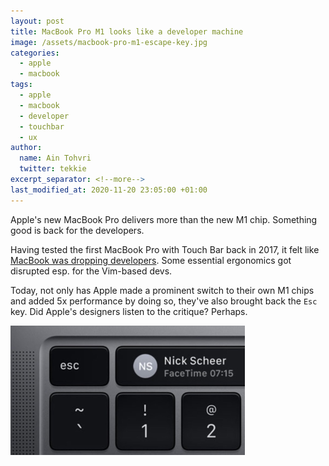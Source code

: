 ```yaml
---
layout: post
title: MacBook Pro M1 looks like a developer machine
image: /assets/macbook-pro-m1-escape-key.jpg
categories:
  - apple
  - macbook
tags:
  - apple
  - macbook
  - developer
  - touchbar
  - ux
author:
  name: Ain Tohvri
  twitter: tekkie
excerpt_separator: <!--more-->
last_modified_at: 2020-11-20 23:05:00 +01:00
---
```

Apple's new MacBook Pro delivers more than the new M1 chip. Something good is back for the developers.<!--more-->

Having tested the first MacBook Pro with Touch Bar back in 2017, it felt like [MacBook was dropping developers](/apple/macbook/macbook-is-dropping-developers). Some essential ergonomics got disrupted esp. for the Vim-based devs.

Today, not only has Apple made a prominent switch to their own M1 chips and added 5x performance by doing so, they've also brought back the `Esc` key. Did Apple's designers listen to the critique? Perhaps.

<img src="/assets/macbook-pro-m1-escape-key.jpg" alt="New MacBook Pro M1 with Esc key" width="375" height="207">

